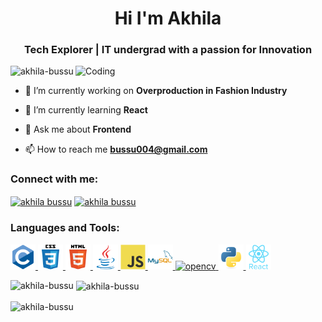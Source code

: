 <h1 align="center">Hi I'm Akhila</h1>
<h3 align="center">Tech Explorer | IT undergrad with a passion for Innovation</h3>
<img align="right" alt="Coding" width="400" src="https://cdni.iconscout.com/illustration/premium/thumb/female-developer-8751418-7078109.png">

<p align="left"> <img src="https://komarev.com/ghpvc/?username=akhila-bussu&label=Profile%20views&color=0e75b6&style=flat" alt="akhila-bussu" /> </p>

- 🔭 I’m currently working on **Overproduction in Fashion Industry**

- 🌱 I’m currently learning **React**

- 💬 Ask me about **Frontend**

- 📫 How to reach me **bussu004@gmail.com**

<h3 align="left">Connect with me:</h3>
<p align="left">
<a href="https://linkedin.com/in/akhila bussu" target="blank"><img align="center" src="https://raw.githubusercontent.com/rahuldkjain/github-profile-readme-generator/master/src/images/icons/Social/linked-in-alt.svg" alt="akhila bussu" height="30" width="40" /></a>
<a href="https://www.hackerrank.com/akhila bussu" target="blank"><img align="center" src="https://raw.githubusercontent.com/rahuldkjain/github-profile-readme-generator/master/src/images/icons/Social/hackerrank.svg" alt="akhila bussu" height="30" width="40" /></a>
</p>

<h3 align="left">Languages and Tools:</h3>
<p align="left"> <a href="https://www.cprogramming.com/" target="_blank" rel="noreferrer"> <img src="https://raw.githubusercontent.com/devicons/devicon/master/icons/c/c-original.svg" alt="c" width="40" height="40"/> </a> <a href="https://www.w3schools.com/css/" target="_blank" rel="noreferrer"> <img src="https://raw.githubusercontent.com/devicons/devicon/master/icons/css3/css3-original-wordmark.svg" alt="css3" width="40" height="40"/> </a> <a href="https://www.w3.org/html/" target="_blank" rel="noreferrer"> <img src="https://raw.githubusercontent.com/devicons/devicon/master/icons/html5/html5-original-wordmark.svg" alt="html5" width="40" height="40"/> </a> <a href="https://www.java.com" target="_blank" rel="noreferrer"> <img src="https://raw.githubusercontent.com/devicons/devicon/master/icons/java/java-original.svg" alt="java" width="40" height="40"/> </a> <a href="https://developer.mozilla.org/en-US/docs/Web/JavaScript" target="_blank" rel="noreferrer"> <img src="https://raw.githubusercontent.com/devicons/devicon/master/icons/javascript/javascript-original.svg" alt="javascript" width="40" height="40"/> </a> <a href="https://www.mysql.com/" target="_blank" rel="noreferrer"> <img src="https://raw.githubusercontent.com/devicons/devicon/master/icons/mysql/mysql-original-wordmark.svg" alt="mysql" width="40" height="40"/> </a> <a href="https://opencv.org/" target="_blank" rel="noreferrer"> <img src="https://www.vectorlogo.zone/logos/opencv/opencv-icon.svg" alt="opencv" width="40" height="40"/> </a> <a href="https://www.python.org" target="_blank" rel="noreferrer"> <img src="https://raw.githubusercontent.com/devicons/devicon/master/icons/python/python-original.svg" alt="python" width="40" height="40"/> </a> <a href="https://reactjs.org/" target="_blank" rel="noreferrer"> <img src="https://raw.githubusercontent.com/devicons/devicon/master/icons/react/react-original-wordmark.svg" alt="react" width="40" height="40"/> </a> </p>

<p><img align="left" src="https://github-readme-stats.vercel.app/api/top-langs?username=akhila-bussu&show_icons=true&locale=en&layout=compact" alt="akhila-bussu" /></p>

<p>&nbsp;<img align="center" src="https://github-readme-stats.vercel.app/api?username=akhila-bussu&show_icons=true&locale=en" alt="akhila-bussu" /></p>

<p><img align="center" src="https://github-readme-streak-stats.herokuapp.com/?user=akhila-bussu&" alt="akhila-bussu" /></p>
